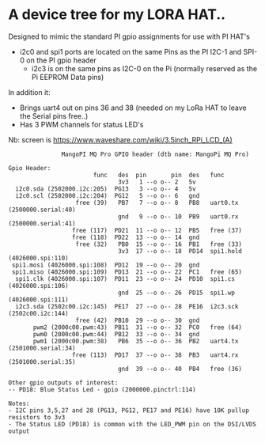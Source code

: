 # A device tree for my LORA HAT..

Designed to mimic the standard PI gpio assignments for use with PI HAT's
* i2c0 and spi1 ports are located on the same Pins as the PI I2C-1 and SPI-0 on the PI gpio header
  * i2c3 is on the same pins as I2C-0 on the Pi (normally reserved as the Pi EEPROM Data pins)

In addition it:
* Brings uart4 out on pins 36 and 38 (needed on my LoRa HAT to leave the Serial pins free..)
* Has 3 PWM channels for status LED's


Nb: screen is https://www.waveshare.com/wiki/3.5inch_RPi_LCD_(A)
```
               MangoPI MQ Pro GPIO header (dtb name: MangoPi MQ Pro)

Gpio Header:
                        func   des  pin       pin  des   func
                               3v3   1 --o o-- 2   5v
  i2c0.sda (2502000.i2c:205)  PG13   3 --o o-- 4   5v
  i2c0.scl (2502000.i2c:204)  PG12   5 --o o-- 6   gnd
                   free (39)   PB7   7 --o o-- 8   PB8   uart0.tx (2500000.serial:40)
                               gnd   9 --o o-- 10  PB9   uart0.rx (2500000.serial:41)
                  free (117)  PD21  11 --o o-- 12  PB5   free (37)
                  free (118)  PD22  13 --o o-- 14  gnd
                   free (32)   PB0  15 --o o-- 16  PB1   free (33)
                               3v3  17 --o o-- 18  PD14  spi1.hold (4026000.spi:110)
 spi1.mosi (4026000.spi:108)  PD12  19 --o o-- 20  gnd
 spi1.miso (4026000.spi:109)  PD13  21 --o o-- 22  PC1   free (65)
  spi1.clk (4026000.spi:107)  PD11  23 --o o-- 24  PD10  spi1.cs (4026000.spi:106)
                               gnd  25 --o o-- 26  PD15  spi1.wp (4026000.spi:111)
  i2c3.sda (2502c00.i2c:145)  PE17  27 --o o-- 28  PE16  i2c3.sck (2502c00.i2c:144)
                   free (42)  PB10  29 --o o-- 30  gnd
       pwm2 (2000c00.pwm:43)  PB11  31 --o o-- 32  PC0   free (64)
       pwm0 (2000c00.pwm:44)  PB12  33 --o o-- 34  gnd
       pwm1 (2000c00.pwm:38)   PB6  35 --o o-- 36  PB2   uart4.tx (2501000.serial:34)
                  free (113)  PD17  37 --o o-- 38  PB3   uart4.rx (2501000.serial:35)
                               gnd  39 --o o-- 40  PB4   free (36)

Other gpio outputs of interest:
-- PD18: Blue Status Led - gpio (2000000.pinctrl:114)

Notes:
- I2C pins 3,5,27 and 28 (PG13, PG12, PE17 and PE16) have 10K pullup resistors to 3v3
- The Status LED (PD18) is common with the LED_PWM pin on the DSI/LVDS output
```
